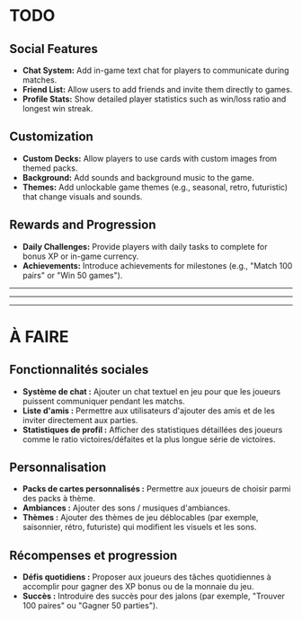 # TODO

## Social Features

- **Chat System:** Add in-game text chat for players to communicate during matches.
- **Friend List:** Allow users to add friends and invite them directly to games.
- **Profile Stats:** Show detailed player statistics such as win/loss ratio and longest win streak.

## Customization

- **Custom Decks:** Allow players to use cards with custom images from themed packs.
- **Background:** Add sounds and background music to the game.
- **Themes:** Add unlockable game themes (e.g., seasonal, retro, futuristic) that change visuals and sounds.

## Rewards and Progression

- **Daily Challenges:** Provide players with daily tasks to complete for bonus XP or in-game currency.
- **Achievements:** Introduce achievements for milestones (e.g., "Match 100 pairs" or "Win 50 games").

---

---

---

# À FAIRE

## Fonctionnalités sociales

- **Système de chat :** Ajouter un chat textuel en jeu pour que les joueurs puissent communiquer pendant les matchs.
- **Liste d'amis :** Permettre aux utilisateurs d'ajouter des amis et de les inviter directement aux parties.
- **Statistiques de profil :** Afficher des statistiques détaillées des joueurs comme le ratio victoires/défaites et la plus longue série de victoires.

## Personnalisation

- **Packs de cartes personnalisés :** Permettre aux joueurs de choisir parmi des packs à thème.
- **Ambiances :** Ajouter des sons / musiques d'ambiances.
- **Thèmes :** Ajouter des thèmes de jeu déblocables (par exemple, saisonnier, rétro, futuriste) qui modifient les visuels et les sons.

## Récompenses et progression

- **Défis quotidiens :** Proposer aux joueurs des tâches quotidiennes à accomplir pour gagner des XP bonus ou de la monnaie du jeu.
- **Succès :** Introduire des succès pour des jalons (par exemple, "Trouver 100 paires" ou "Gagner 50 parties").
